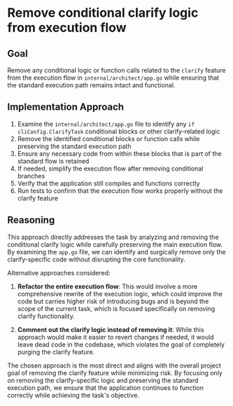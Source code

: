 # Remove conditional clarify logic from execution flow

## Goal
Remove any conditional logic or function calls related to the `clarify` feature from the execution flow in `internal/architect/app.go` while ensuring that the standard execution path remains intact and functional.

## Implementation Approach
1. Examine the `internal/architect/app.go` file to identify any `if cliConfig.ClarifyTask` conditional blocks or other clarify-related logic
2. Remove the identified conditional blocks or function calls while preserving the standard execution path
3. Ensure any necessary code from within these blocks that is part of the standard flow is retained
4. If needed, simplify the execution flow after removing conditional branches
5. Verify that the application still compiles and functions correctly
6. Run tests to confirm that the execution flow works properly without the clarify feature

## Reasoning
This approach directly addresses the task by analyzing and removing the conditional clarify logic while carefully preserving the main execution flow. By examining the `app.go` file, we can identify and surgically remove only the clarify-specific code without disrupting the core functionality.

Alternative approaches considered:
1. **Refactor the entire execution flow**: This would involve a more comprehensive rewrite of the execution logic, which could improve the code but carries higher risk of introducing bugs and is beyond the scope of the current task, which is focused specifically on removing clarify functionality.

2. **Comment out the clarify logic instead of removing it**: While this approach would make it easier to revert changes if needed, it would leave dead code in the codebase, which violates the goal of completely purging the clarify feature.

The chosen approach is the most direct and aligns with the overall project goal of removing the clarify feature while minimizing risk. By focusing only on removing the clarify-specific logic and preserving the standard execution path, we ensure that the application continues to function correctly while achieving the task's objective.